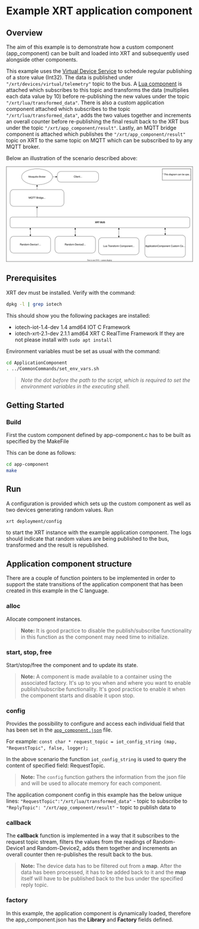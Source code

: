 # Example XRT application component
## Overview
The aim of this example is to demonstrate how a custom component (app_component) can be built and loaded into XRT and subsequently used alongside other components. 

This example uses the [Virtual Device Service](https://docs.iotechsys.com/edge-xrt20/device-service-components/virtual-device-service-component.html) to schedule regular publishing of a store value (Int32). The data is published under `"/xrt/devices/virtual/telemetry"` topic to the bus.
A [Lua component](https://docs.iotechsys.com/edge-xrt20/transform-components/lua-transform-component.html) is attached which subscribes to this topic and transforms the data (multiplies each data value by 10) before re-publishing the new values under the topic `"/xrt/lua/transformed_data"`. There is also a custom application component attached which subscribes to the topic `"/xrt/lua/transformed_data"`, adds the two values together and increments an overall counter before re-publishing the final result back to the XRT bus under the topic `"/xrt/app_component/result"`. Lastly, an MQTT bridge component is attached which publishes the `"/xrt/app_component/result"` topic on XRT to the same topic on MQTT which can be subscribed to by any MQTT broker.


Below an illustration of the scenario described above:


![XRT application component example illustration](Application_Component.drawio.svg)

## Prerequisites

XRT dev must be installed. Verify with the command:

```bash
dpkg -l | grep iotech
```
This should show you the following packages are installed:
* iotech-iot-1.4-dev     1.4    amd64    IOT C Framework
* iotech-xrt-2.1-dev     2.1.1    amd64    XRT C RealTime Framework
If they are not please install with `sudo apt install`

Environment variables must be set as usual with the command:

```bash
cd ApplicationComponent
. ../CommonCommands/set_env_vars.sh
```
>_Note the dot before the path to the script, which is required to set the environment variables in the executing shell._

## Getting Started

### Build

First the custom component defined by app-component.c has to be built as specified by the MakeFile

This can be done as follows:

```bash
cd app-component
make
```

## Run
A configuration is provided which sets up the custom component as well as two devices generating random values. Run

```bash
xrt deployment/config
```

to start the XRT instance with the example application component.
The logs should indicate that random values are being published to the bus, transformed and the result is republished.

## Application component structure
There are a couple of function pointers to be implemented in order to support the state transitions of the application component that has been created in this example in the C language.

### alloc
Allocate component instances.

> **Note:** It is good practice to disable the publish/subscribe functionality in this function as the component may need time to initialize.

### start, stop, free
Start/stop/free the component and to update its state.

> **Note:** A component is made available to a container using the associated factory. It's up to you when and where you want to enable publish/subscribe functionality. It's good practice to enable it when the component starts and disable it upon stop.

### config
Provides the possibility to configure and access each individual field that has been set in the [`app_component.json`](../deployment/config/app_component.json) file.
  
For example:
`const char * request_topic = iot_config_string (map, "RequestTopic", false, logger);`

In the above scenario the function `iot_config_string` is used to query the content of specified field: RequestTopic.

> **Note:** The `config` function gathers the information from the json file and will be used to allocate memory for each component.

The application component config in this example has the below unique lines:
  `"RequestTopic":"/xrt/lua/transformed_data"` - topic to subscribe to
  `"ReplyTopic": "/xrt/app_component/result"` - topic to publish data to

### callback
The **callback** function is implemented in a way that it subscribes to the request topic stream, filters the values from the readings of Random-Device1 and Random-Device2, adds them together and increments an overall counter then re-publishes the result back to the bus.

> **Note:** The device data has to be filtered out from a **map**. After the data has been processed, it has to be added back to it and the **map** itself will have to be published back to the bus under the specified reply topic.

### factory
In this example, the application component is dynamically loaded, therefore the app_component.json has the **Library** and **Factory** fields defined.
